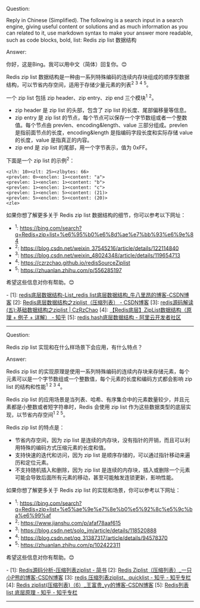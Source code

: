 Question:

Reply in Chinese (Simplified).
The following is a search input in a search engine, giving useful content or solutions and as much information as you can related to it, use markdown syntax to make your answer more readable, such as code blocks, bold, list:
Redis zip list 数据结构

Answer:

你好，这是Bing。我可以用中文（简体）回复你。😊

Redis zip list 数据结构是一种由一系列特殊编码的连续内存块组成的顺序型数据结构，可以节省内存空间，适用于存储少量元素的列表<sup>2</sup> <sup>3</sup> <sup>4</sup> <sup>5</sup>。

一个 zip list 包括 zip header、zip entry、zip end 三个模块<sup>1</sup> <sup>2</sup>。

- zip header 是 zip list 的头部，包含了 zip list 的长度、尾部偏移量等信息。
- zip entry 是 zip list 的节点，每个节点可以保存一个字节数组或者一个整数值。每个节点由 prevlen、encoding&length、value 三部分组成。prevlen 是指前面节点的长度，encoding&length 是指编码字段长度和实际存储 value 的长度，value 是指真正的内容。
- zip end 是 zip list 的尾部，用一个字节表示，值为 0xFF。

下面是一个 zip list 的示例<sup>2</sup>：

```
<zlh: 10><zlt: 25><zlbytes: 66>
<prevlen: 0><enclen: 1><content: "a">
<prevlen: 1><enclen: 1><content: "b">
<prevlen: 1><enclen: 1><content: "c">
<prevlen: 1><enclen: 5><content: (21)>
<prevlen: 5><enclen: 5><content: (20)>
<zle>
```

如果你想了解更多关于 Redis zip list 数据结构的细节，你可以参考以下网址：

- <sup>1</sup>: https://bing.com/search?q=Redis+zip+list+%e6%95%b0%e6%8d%ae%e7%bb%93%e6%9e%84
- <sup>2</sup>: https://blog.csdn.net/weixin_37545216/article/details/122114840
- <sup>3</sup>: https://blog.csdn.net/weixin_48024348/article/details/119654713
- <sup>4</sup>: https://czrzchao.github.io/redisSourceZiplist
- <sup>5</sup>: https://zhuanlan.zhihu.com/p/556285197

希望这些信息对你有帮助。😊

\-
\[1]: [redis底层数据结构-List_redis list底层数据结构_牛八里昂的博客-CSDN博客](https://blog.csdn.net/weixin_37545216/article/details/122114840)
\[2]: [Redis底层数据结构之ziplist（压缩列表） - CSDN博客](https://blog.csdn.net/weixin_48024348/article/details/119654713)
\[3]: [redis源码解读(五):基础数据结构之ziplist | CzRzChao](https://czrzchao.github.io/redisSourceZiplist)
\[4]: [【Redis底层】ZipList数据结构（原理 + 例子 + 详解） - 知乎](https://zhuanlan.zhihu.com/p/556285197)
\[5]: [redis hash底层数据结构 - 阿里云开发者社区](https://bing.com/search?q=Redis+zip+list+%e6%95%b0%e6%8d%ae%e7%bb%93%e6%9e%84)

<hr/>

Question:

Redis zip list 实现和在什么样场景下会应用，有什么特点？

Answer:

Redis zip list 的实现原理是使用一系列特殊编码的连续内存块来存储元素，每个元素可以是一个字节数组或一个整数值，每个元素的长度和编码方式都会影响 zip list 的结构和性能<sup>1</sup> <sup>2</sup> <sup>3</sup> <sup>4</sup>。

Redis zip list 的应用场景是当列表、哈希、有序集合中的元素数量较少，并且元素都是小整数或者短字符串时，Redis 会使用 zip list 作为这些数据类型的底层实现，以节省内存空间<sup>1</sup> <sup>2</sup> <sup>5</sup>。

Redis zip list 的特点是：

- 节省内存空间，因为 zip list 是连续的内存块，没有指针的开销，而且可以利用特殊的编码方式压缩元素的长度和值。
- 支持快速的迭代和访问，因为 zip list 是顺序存储的，可以通过指针移动来遍历和定位元素。
- 不支持随机插入和删除，因为 zip list 是连续的内存块，插入或删除一个元素可能会导致后面所有元素的移动，甚至可能触发连锁更新，影响性能。

如果你想了解更多关于 Redis zip list 的实现和场景，你可以参考以下网址：

- <sup>1</sup>: https://bing.com/search?q=Redis+zip+list+%e5%ae%9e%e7%8e%b0%e5%92%8c%e5%9c%ba%e6%99%af
- <sup>2</sup>: https://www.jianshu.com/p/afaf78aaf615
- <sup>3</sup>: https://blog.csdn.net/solo_jm/article/details/118520888
- <sup>4</sup>: https://blog.csdn.net/qq_31387317/article/details/94578370
- <sup>5</sup>: https://zhuanlan.zhihu.com/p/102422311

希望这些信息对你有帮助。😊

\-
\[1]: [Redis源码分析-压缩列表ziplist - 简书](https://www.jianshu.com/p/afaf78aaf615)
\[2]: [Redis Ziplist（压缩列表）_一只小P熊的博客-CSDN博客](https://blog.csdn.net/solo_jm/article/details/118520888)
\[3]: [redis 压缩列表ziplist、quicklist - 知乎 - 知乎专栏](https://zhuanlan.zhihu.com/p/375414918)
\[4]: [Redis ziplist(压缩列表)（6）_王富贵_yy的博客-CSDN博客](https://blog.csdn.net/qq_31387317/article/details/94578370)
\[5]: [Redis列表list 底层原理 - 知乎 - 知乎专栏](https://zhuanlan.zhihu.com/p/102422311)

<hr/>

